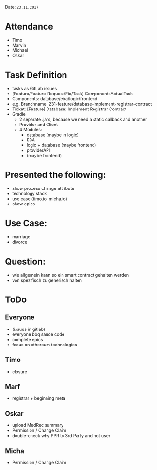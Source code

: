 Date: ```23.11.2017```

# Attendance
  * Timo
  * Marvin
  * Michael
  * Oskar

# Task Definition

* tasks as GitLab issues
* [Feature/Feature-Request/Fix/Task] Component: ActualTask
* Components: database/eba/logic/frontend
* e.g. Branchname: 231-feature/database-implement-registrar-contract
* Ticket: [Feature] Database: Implement Registrar Contract
* Gradle
    * 2 separate .jars, because we need a static callback
 and another
    * Provider and Client
    * 4 Modules:
        * database (maybe in logic)
        * EBA
        * logic + database (maybe frontend)
        * providerAPI
        * (maybe frontend)

# Presented the following:

* show process change attribute
* technology stack
* use case (timo.io, micha.io)
* show epics

# Use Case:

* marriage
* divorce

# Question:

* wie allgemein kann so ein smart contract gehalten werden
* von spezifisch zu generisch halten

# ToDo
## Everyone
* (issues in gitlab)
* everyone bbq sauce code
* complete epics
* focus on ethereum technologies
  
## Timo
* closure
  
## Marf
* registrar + beginning meta
  
## Oskar
* upload MedRec summary
* Permission / Change Claim
* double-check why PPR to 3rd Party and not user
  
## Micha
  * Permission / Change Claim